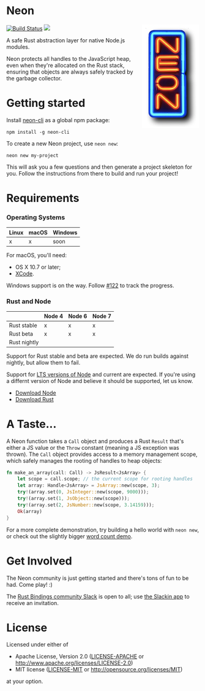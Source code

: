 # Neon

<img align="right" src="neon.jpg" alt="neon"/>

[![Build Status](https://travis-ci.org/neon-bindings/neon.svg?branch=master)](https://travis-ci.org/neon-bindings/neon)
[![](http://meritbadge.herokuapp.com/neon)](https://crates.io/crates/neon)

A safe Rust abstraction layer for native Node.js modules.

Neon protects all handles to the JavaScript heap, even when they're allocated on the Rust stack, ensuring that objects are always safely tracked by the garbage collector.

# Getting started

Install [neon-cli](https://github.com/neon-bindings/neon-cli) as a global npm package:

```
npm install -g neon-cli
```

To create a new Neon project, use `neon new`:

```
neon new my-project
```

This will ask you a few questions and then generate a project skeleton for you. Follow the instructions from there to build and run your project!

# Requirements

### Operating Systems

| Linux  | macOS | Windows |
| ------ | ----- | ------- |
| x      | x     | soon    |

For macOS, you'll need:

* OS X 10.7 or later;
* [XCode](https://developer.apple.com/xcode/download/).

Windows support is on the way. Follow [#122](https://github.com/neon-bindings/neon/pull/122#issuecomment-268957333) to track the progress.

### Rust and Node

|              | Node 4 | Node 6 | Node 7 |
| ------------ | ------ | ------ | ------ |
| Rust stable  | x      | x      | x      |
| Rust beta    | x      | x      | x      |
| Rust nightly |        |        |        |

Support for Rust stable and beta are expected. We do run builds against nightly, but allow them to fail.

Support for [LTS versions of Node](https://github.com/nodejs/LTS#lts-schedule) and current are expected. If you're using a differnt version of Node and believe it should be supported, let us know.

* [Download Node](http://nodejs.org)
* [Download Rust](http://rust-lang.org)

# A Taste...

A Neon function takes a `Call` object and produces a Rust `Result` that's either a JS value or the `Throw` constant (meaning a JS exception was thrown). The `Call` object provides access to a memory management scope, which safely manages the rooting of handles to heap objects:

```rust
fn make_an_array(call: Call) -> JsResult<JsArray> {
    let scope = call.scope; // the current scope for rooting handles
    let array: Handle<JsArray> = JsArray::new(scope, 3);
    try!(array.set(0, JsInteger::new(scope, 9000)));
    try!(array.set(1, JsObject::new(scope)));
    try!(array.set(2, JsNumber::new(scope, 3.14159)));
    Ok(array)
}
```

For a more complete demonstration, try building a hello world with `neon new`, or check out the slightly bigger [word count demo](https://github.com/dherman/wc-demo).

# Get Involved

The Neon community is just getting started and there's tons of fun to be had. Come play! :)

The [Rust Bindings community Slack](https://rust-bindings.slack.com) is open to all; use [the Slackin app](https://rust-bindings-slackin.herokuapp.com) to receive an invitation.

# License

Licensed under either of

 * Apache License, Version 2.0 ([LICENSE-APACHE](LICENSE-APACHE) or http://www.apache.org/licenses/LICENSE-2.0)
 * MIT license ([LICENSE-MIT](LICENSE-MIT) or http://opensource.org/licenses/MIT)

at your option.
